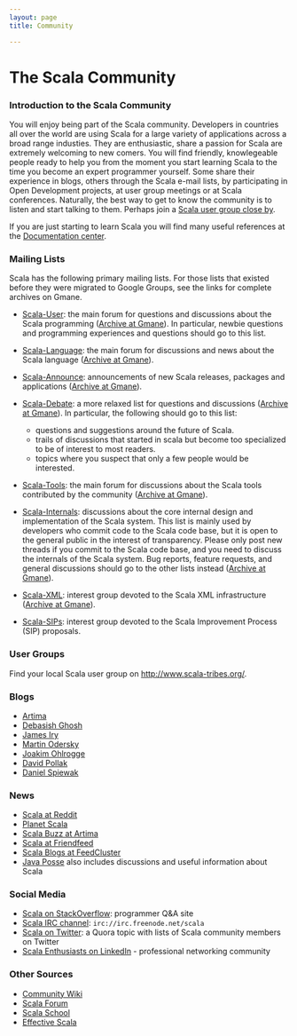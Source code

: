 ```yaml
---
layout: page
title: Community

---
```

# The Scala Community

### Introduction to the Scala Community

You will enjoy being part of the Scala community. Developers in countries all over the world are using Scala for a large variety of applications across a broad range industies. They are enthusiastic, share a passion for Scala are extremely welcoming to new comers. You will find friendly, knowlegeable people ready to help you from the moment you start learning Scala to the time you become an expert programmer yourself. Some share their experience in blogs, others through the Scala e-mail lists, by participating in Open Development projects, at user group meetings or at Scala conferences. Naturally, the best way to get to know the community is to listen and start talking to them. Perhaps join a [Scala user group close by](http://www.scala-tribes.org).

If you are just starting to learn Scala you will find many useful references at the [Documentation center](http://docs.scala-lang.org).

### Mailing Lists

Scala has the following primary mailing lists. For those lists that existed before they were migrated to Google Groups, see the links for complete archives on Gmane.

 * [Scala-User](http://groups.google.com/group/scala-user): the main forum for questions and discussions about the Scala programming
 ([Archive at Gmane](http://dir.gmane.org/gmane.comp.lang.scala.user)). In particular, newbie questions and programming experiences
  and questions should go to this list.

 * [Scala-Language](http://groups.google.com/group/scala-language): the main forum for discussions and news about the Scala
language ([Archive at Gmane](http://dir.gmane.org/gmane.comp.lang.scala)).

 * [Scala-Announce](http://groups.google.com/group/scala-announce): announcements of new Scala releases, packages and
 applications ([Archive at Gmane](http://dir.gmane.org/gmane.comp.lang.scala.announce)).
 * [Scala-Debate](http://groups.google.com/group/scala-debate): a more relaxed list for questions and discussions
 ([Archive at Gmane](http://dir.gmane.org/gmane.comp.lang.scala.debate)). In particular, the following should go to this list:

    * questions and suggestions around the future of Scala.
    * trails of discussions that started in scala but become too specialized to be of interest to most readers.
    * topics where you suspect that only a few people would be interested.

 * [Scala-Tools](http://groups.google.com/group/scala-tools): the main forum for discussions about the Scala tools
 contributed by the community ([Archive at Gmane](http://dir.gmane.org/gmane.comp.lang.scala.tools)).
 * [Scala-Internals](http://groups.google.com/group/scala-internals): discussions about the core internal design and implementation
 of the Scala system. This list is mainly used by developers who commit code to the Scala code base, but it is open to the general
 public in the interest of transparency. Please only post new threads if you commit to the Scala code base, and you need to discuss
 the internals of the Scala system. Bug reports, feature requests, and general discussions should go to the other lists instead
 ([Archive at Gmane](http://dir.gmane.org/gmane.comp.lang.scala.internals)).

 * [Scala-XML](http://groups.google.com/group/scala-xml): interest group devoted to the Scala XML infrastructure
 ([Archive at Gmane](http://dir.gmane.org/gmane.comp.lang.scala.xml)).

 * [Scala-SIPs](http://groups.google.com/group/scala-sips): interest group devoted to the Scala Improvement Process (SIP) proposals.

### User Groups

Find your local Scala user group on <http://www.scala-tribes.org/>.

### Blogs

* [Artima](http://www.artima.com/index.jsp)
* [Debasish Ghosh](http://debasishg.blogspot.com/)
* [James Iry](http://james-iry.blogspot.com/)
* [Martin Odersky](http://www.artima.com/weblogs/index.jsp?blogger=modersky)
* [Joakim Ohlrogge](http://johlrogge.wordpress.com/)
* [David Pollak](http://blog.lostlake.org/)
* [Daniel Spiewak](http://www.codecommit.com/blog/)


### News

* [Scala at Reddit](http://www.reddit.com/r/scala/)
* [Planet Scala](http://www.planetscala.com/)
* [Scala Buzz at Artima](http://www.artima.com/forums/forum.jsp?forum=283)
* [Scala at Friendfeed](http://friendfeed.com/scala-programming)
* [Scala Blogs at FeedCluster](http://scala-blogs.feedcluster.com/)
* [Java Posse](http://javaposse.com/) also includes discussions and useful information about Scala

### Social Media

 * [Scala on StackOverflow](http://stackoverflow.com/questions/tagged/scala): programmer Q&A site
 * [Scala IRC channel](http://webchat.freenode.net/?randomnick=1&channels=scala&prompt=1): `irc://irc.freenode.net/scala`
 * [Scala on Twitter](http://www.quora.com/If-Im-interested-in-Scala-then-who-should-I-follow-on-Twitter): a Quora topic with
 lists of Scala community members on Twitter
 * [Scala Enthusiasts on LinkedIn](http://www.linkedin.com/groups/Scala-enthusiasts-746917) - professional networking community

### Other Sources

* [Community Wiki](https://wiki.scala-lang.org/display/SW/Welcome+to+the+Scala+Wiki%21)
* [Scala Forum](http://scala-forum.org/)
* [Scala School](http://twitter.github.com/scala_school/)
* [Effective Scala](http://twitter.github.com/effectivescala/)
